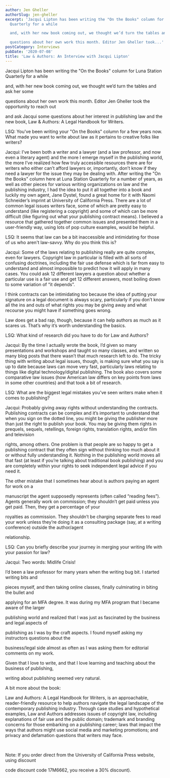 ```yaml
---
author: Jen Gheller
authorSlug: jen-gheller
excerpt: 'Jacqui Lipton has been writing the "On the Books" column for Luna Station
  Quarterly for a while

  and, with her new book coming out, we thought we’d turn the tables and ask her some

  questions about her own work this month. Editor Jen Gheller took...'
postCategory: Interviews
pubDate: '2020-07-08'
title: 'Law & Authors: An Interview with Jacqui Lipton'
---
```

Jacqui Lipton has been writing the "On the Books" column for Luna Station Quarterly for a while

and, with her new book coming out, we thought we’d turn the tables and ask her some

questions about her own work this month. Editor Jen Gheller took the opportunity to reach out

and ask Jacqui some questions about her interest in publishing law and the new book, Law &amp; Authors: A Legal Handbook for Writers.

LSQ: You've been writing your "On the Books" column for a few years now. What made you want to write about law as it pertains to creative folks like writers?

Jacqui: I’ve been both a writer and a lawyer (and a law professor, and now even a literary agent) and the more I emerge myself in the publishing world, the more I’ve realized how few truly accessible resources there are for writers who either can’t afford lawyers or, importantly, don’t know if they need a lawyer for the issue they may be dealing with. After writing the "On the Books" column here at Luna Station Quarterly for a number of years, as well as other pieces for various writing organizations on law and the publishing industry, I had the idea to put it all together into a book and luckily my own agent, Jane Dystel, found a great home for it with Naomi Schneider’s imprint at University of California Press. There are a lot of common legal issues writers face, some of which are pretty easy to understand (like registering a copyright) and some of which can be more difficult (like figuring out what your publishing contract means). I believed a resource that gathered together common issues and presented them in a user-friendly way, using lots of pop culture examples, would be helpful.

LSQ: It seems that law can be a bit inaccessible and intimidating for those of us who aren't law-savvy. Why do you think this is?

Jacqui: Some of the laws relating to publishing really are quite complex, even for lawyers. Copyright law in particular is filled with all sorts of confusing doctrines, including the fair use defense which is far from easy to understand and almost impossible to predict how it will apply in many cases. You could ask 12 different lawyers a question about whether a particular use is a fair use and get 12 different answers, most boiling down to some variation of “it depends”.

I think contracts can be intimidating too because the idea of putting your signature on a legal document is always scary, particularly if you don’t know all the ins and outs of what rights you may be giving away and what recourse you might have if something goes wrong.

Law does get a bad rap, though, because it can help authors as much as it scares us. That’s why it’s worth understanding the basics.

LSQ: What kind of research did you have to do for Law and Authors?

Jacqui: By the time I actually wrote the book, I’d given so many presentations and workshops and taught so many classes, and written so many blog posts that there wasn’t that much research left to do. The tricky thing with writing about legal issues, though, is making sure what you say is up to date because laws can move very fast, particularly laws relating to things like digital technology/digital publishing. The book also covers some comparative law issues (how American law differs on key points from laws in some other countries) and that took a bit of research.

LSQ: What are the biggest legal mistakes you've seen writers make when it comes to publishing?

Jacqui: Probably giving away rights without understanding the contracts. Publishing contracts can be complex and it’s important to understand that when you sign on the dotted line, you might be giving the publisher more than just the right to publish your book. You may be giving them rights in prequels, sequels, retellings, foreign rights, translation rights, and/or film and television

rights, among others. One problem is that people are so happy to get a publishing contract that they often sign without thinking too much about it or without fully understanding it. Nothing in the publishing world moves all that fast (at least if you’re talking about traditional book publishing) and you are completely within your rights to seek independent legal advice if you need it.

The other mistake that I sometimes hear about is authors paying an agent for work on a

manuscript the agent supposedly represents (often called “reading fees”). Agents generally work on commission; they shouldn’t get paid unless you get paid. Then, they get a percentage of your

royalties as commission. They shouldn’t be charging separate fees to read your work unless they’re doing it as a consulting package (say, at a writing conference) outside the author/agent

relationship.

LSQ: Can you briefly describe your journey in merging your writing life with your passion for law?

Jacqui: Two words: Midlife Crisis!

I’d been a law professor for many years when the writing bug bit. I started writing bits and

pieces myself, and then taking online classes, finally culminating in biting the bullet and

applying for an MFA degree. It was during my MFA program that I became aware of the larger

publishing world and realized that I was just as fascinated by the business and legal aspects of

publishing as I was by the craft aspects. I found myself asking my instructors questions about the

business/legal side almost as often as I was asking them for editorial comments on my work.

Given that I love to write, and that I love learning and teaching about the business of publishing,

writing about publishing seemed very natural.

A bit more about the book:

Law and Authors: A Legal Handbook for Writers, is an approachable, reader-friendly resource to help authors navigate the legal landscape of the contemporary publishing industry. Through case studies and hypothetical examples, Law and Authors addresses issues of copyright law, including explanations of fair use and the public domain; trademark and branding concerns for those embarking on a publishing career; laws that impact the ways that authors might use social media and marketing promotions; and privacy and defamation questions that writers may face.

&nbsp;

Note: If you order direct from the University of California Press website, using discount

code discount code 17M6662, you receive a 30% discount).